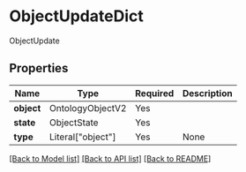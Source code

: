 # ObjectUpdateDict

ObjectUpdate

## Properties
| Name | Type | Required | Description |
| ------------ | ------------- | ------------- | ------------- |
**object** | OntologyObjectV2 | Yes |  |
**state** | ObjectState | Yes |  |
**type** | Literal["object"] | Yes | None |


[[Back to Model list]](../../../README.md#models-v2-link) [[Back to API list]](../../../README.md#apis-v2-link) [[Back to README]](../../../README.md)
